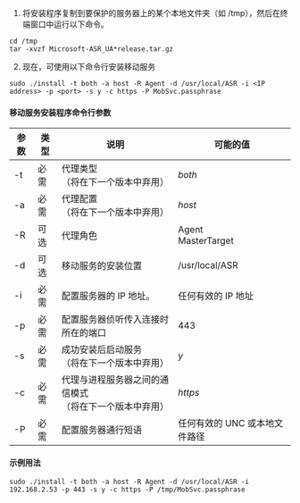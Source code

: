 1. 将安装程序复制到要保护的服务器上的某个本地文件夹（如 /tmp），然后在终端窗口中运行以下命令。
  ```
  cd /tmp
  tar -xvzf Microsoft-ASR_UA*release.tar.gz
  ```
2. 现在，可使用以下命令行安装移动服务

  ```
  sudo ./install -t both -a host -R Agent -d /usr/local/ASR -i <IP address> -p <port> -s y -c https -P MobSvc.passphrase
  ```

#### 移动服务安装程序命令行参数

|参数|类型|说明|可能的值|
|-|-|-|-|
|-t |必需|代理类型<br>（将在下一个版本中弃用）|*both*|
|-a |必需|代理配置<br>（将在下一个版本中弃用） |*host*|
|-R |可选|代理角色|Agent<br>MasterTarget|
|-d |可选|移动服务的安装位置|/usr/local/ASR|
|-i |必需|配置服务器的 IP 地址。|任何有效的 IP 地址|
|-p |必需|配置服务器侦听传入连接时所在的端口|443|
|-s |必需|成功安装后启动服务<br>（将在下一个版本中弃用）|*y*|
|-c |必需|代理与进程服务器之间的通信模式<br>（将在下一个版本中弃用） |*https*|
|-P |必需|配置服务器通行短语|任何有效的 UNC 或本地文件路径|


#### 示例用法
```
sudo ./install -t both -a host -R Agent -d /usr/local/ASR -i 192.168.2.53 -p 443 -s y -c https -P /tmp/MobSvc.passphrase
```

<!---HONumber=Mooncake_0327_2017-->